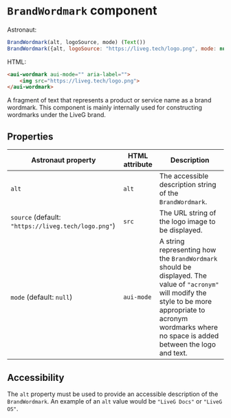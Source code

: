 # `BrandWordmark` component
Astronaut:
```javascript
BrandWordmark(alt, logoSource, mode) (Text())
BrandWordmark({alt, logoSource: "https://liveg.tech/logo.png", mode: null}) ()
```

HTML:
```html
<aui-wordmark aui-mode="" aria-label="">
    <img src="https://liveg.tech/logo.png">
</aui-wordmark>
```

A fragment of text that represents a product or service name as a brand wordmark. This component is mainly internally used for constructing wordmarks under the LiveG brand.

## Properties
| Astronaut property | HTML attribute | Description |
|---|---|---|
| `alt` | `alt` | The accessible description string of the `BrandWordmark`. |
| `source` (default: `"https://liveg.tech/logo.png"`) | `src` | The URL string of the logo image to be displayed. |
| `mode` (default: `null`) | `aui-mode` | A string representing how the `BrandWordmark` should be displayed. The value of `"acronym"` will modify the style to be more appropriate to acronym wordmarks where no space is added between the logo and text. |

## Accessibility
The `alt` property must be used to provide an accessible description of the `BrandWordmark`. An example of an `alt` value would be `"LiveG Docs"` or `"LiveG OS"`.
